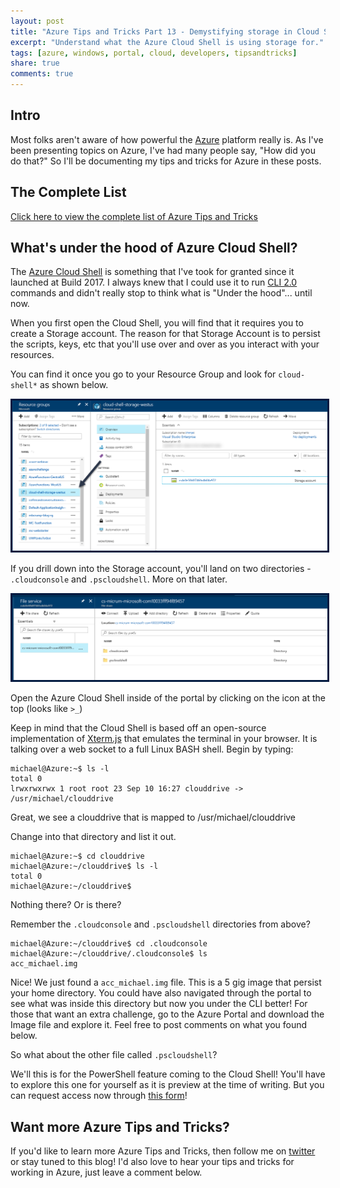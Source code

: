 ```yaml
---
layout: post
title: "Azure Tips and Tricks Part 13 - Demystifying storage in Cloud Shell"
excerpt: "Understand what the Azure Cloud Shell is using storage for."
tags: [azure, windows, portal, cloud, developers, tipsandtricks]
share: true
comments: true
---
```


## Intro

Most folks aren't aware of how powerful the [Azure](http://www.azure.com) platform really is. As I've been presenting topics on Azure, I've had many people say, "How did you do that?" So I'll be documenting my tips and tricks for Azure in these posts.

## The Complete List

[Click here to view the complete list of Azure Tips and Tricks ](https://www.michaelcrump.net/azure-tips-and-tricks-complete-list/)

## What's under the hood of Azure Cloud Shell?

The [Azure Cloud Shell](https://azure.microsoft.com/en-us/features/cloud-shell/) is something that I've took for granted since it launched at Build 2017. I always knew that I could use it to run [CLI 2.0](https://docs.microsoft.com/en-us/cli/azure/install-azure-cli?view=azure-cli-latest) commands and didn't really stop to think what is "Under the hood"... until now. 

When you first open the Cloud Shell, you will find that it requires you to create a Storage account. The reason for that Storage Account is to persist the scripts, keys, etc that you'll use over and over as you interact with your resources. 

You can find it once you go to your Resource Group and look for `cloud-shell*` as shown below. 

<img style="border:3px solid #021a40" src="/files/cloudshell1.png">

If you drill down into the Storage account, you'll land on two directories - `.cloudconsole` and `.pscloudshell`. More on that later. 

<img style="border:3px solid #021a40" src="/files/cloudshell2.png">

Open the Azure Cloud Shell inside of the portal by clicking on the icon at the top (looks like `>_`)

Keep in mind that the Cloud Shell is based off an open-source implementation of [Xterm.js](https://github.com/sourcelair/xterm.js) that emulates the terminal in your browser. It is talking over a web socket to a full Linux BASH shell. Begin by typing:

	michael@Azure:~$ ls -l
	total 0
	lrwxrwxrwx 1 root root 23 Sep 10 16:27 clouddrive -> /usr/michael/clouddrive

Great, we see a clouddrive that is mapped to /usr/michael/clouddrive

Change into that directory and list it out.

	michael@Azure:~$ cd clouddrive
	michael@Azure:~/clouddrive$ ls -l
	total 0
	michael@Azure:~/clouddrive$

Nothing there? Or is there? 

Remember the `.cloudconsole` and `.pscloudshell` directories from above?

	michael@Azure:~/clouddrive$ cd .cloudconsole
	michael@Azure:~/clouddrive/.cloudconsole$ ls
	acc_michael.img

Nice! We just found a `acc_michael.img` file. This is a 5 gig image that persist your home directory. You could have also navigated through the portal to see what was inside this directory but now you under the CLI better! For those that want an extra challenge, go to the Azure Portal and download the Image file and explore it. Feel free to post comments on what you found below. 

So what about the other file called `.pscloudshell`? 

We'll this is for the PowerShell feature coming to the Cloud Shell! You'll have to explore this one for yourself as it is preview at the time of writing. But you can request access now through [this form](https://forms.office.com/Pages/ResponsePage.aspx?id=v4j5cvGGr0GRqy180BHbR_A6H7yUZotAkPG2p0GxIGFURTUxQzlWWVBKWFpSNlc3RUY1UDg4STFBNS4u)!

## Want more Azure Tips and Tricks?

If you'd like to learn more Azure Tips and Tricks, then follow me on [twitter](http://twitter.com/mbcrump) or stay tuned to this blog! I'd also love to hear your tips and tricks for working in Azure, just leave a comment below. 